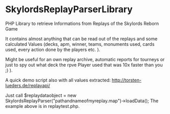 # SkylordsReplayParserLibrary
PHP Library to retrieve Informations from Replays of the Skylords Reborn Game

It contains almost anything that can be read out of the replays and some calculated Values (decks, apm, winner, teams, monuments used, cards used, every action done by the players etc. ).

Might be useful for an own replay archive, automatic reports for tourneys or just to spy out what deck the rpve Player used that was 10x faster than you ;) ).

A quick demo script also with all values extracted:
http://torsten-lueders.de/replayapi/ 

Just call $replaydataobject = new SkylordsReplayParser("pathandnameofmyreplay.map")->loadData();
The example above is in replaytest.php.
